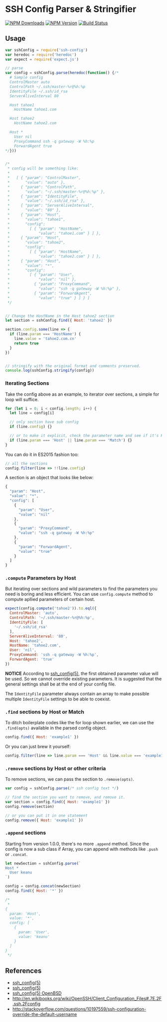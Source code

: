 # SSH Config Parser & Stringifier

[![NPM Downloads](https://img.shields.io/npm/dm/ssh-config.svg?style=flat)](https://www.npmjs.com/package/ssh-config)
[![NPM Version](http://img.shields.io/npm/v/ssh-config.svg?style=flat)](https://www.npmjs.com/package/ssh-config)
[![Build Status](https://travis-ci.org/dotnil/ssh-config.svg)](https://travis-ci.org/dotnil/ssh-config)


## Usage

```js
var sshConfig = require('ssh-config')
var heredoc = require('heredoc')
var expect = require('expect.js')

// parse
var config = sshConfig.parse(heredoc(function() {/*
  # Sample config
  ControlMaster auto
  ControlPath ~/.ssh/master-%r@%h:%p
  IdentityFile ~/.ssh/id_rsa
  ServerAliveInterval 80

  Host tahoe1
    HostName tahoe1.com

  Host tahoe2
    HostName tahoe2.com

  Host *
    User nil
    ProxyCommand ssh -q gateway -W %h:%p
    ForwardAgent true
*/}))


/*
 * config will be something like:
 *
 *   [ { "param": "ControlMaster",
 *       "value": "auto" },
 *     { "param": "ControlPath",
 *       "value": "~/.ssh/master-%r@%h:%p" },
 *     { "param": "IdentityFile",
 *       "value": "~/.ssh/id_rsa" },
 *     { "param": "ServerAliveInterval",
 *       "value": "80" },
 *     { "param": "Host",
 *       "value": "tahoe1",
 *       "config":
 *         [ { "param": "HostName",
 *             "value": "tahoe1.com" } ] },
 *     { "param": "Host",
 *       "value": "tahoe2",
 *       "config":
 *         [ { "param": "HostName",
 *             "value": "tahoe2.com" } ] },
 *     { "param": "Host",
 *       "value": "*",
 *       "config":
 *         [ { "param": "User",
 *             "value": "nil" },
 *           { "param": "ProxyCommand",
 *             "value": "ssh -q gateway -W %h:%p" },
 *           { "param": "ForwardAgent",
 *             "value": "true" } ] } ]
 */


// Change the HostName in the Host tahoe2 section
let section = sshConfig.find({ Host: 'tahoe2' })

section.config.some(line => {
  if (line.param === 'HostName') {
    line.value = 'tahoe2.com.cn'
    return true
  }
})


// stringify with the original format and comments preserved.
console.log(sshConfig.stringify(config))
```


### Iterating Sections

Take the config above as an example, to iterator over sections, a simple for
loop will suffice.

```js
for (let i = 0; i < config.length; i++) {
  let line = config[i]

  // only section have sub config
  if (line.config) {}

  // or to make it explicit, check the parameter name and see if it's Host or Match
  if (line.param === 'Host' || line.param === 'Match') {}
}
```

You can do it in ES2015 fashion too:

```js
// all the sections
config.filter(line => !!line.config)
```

A section is an object that looks like below:

```js
{
  "param": "Host",
  "value": "*",
  "config": [
    {
      "param": "User",
      "value": "nil"
    },
    {
      "param": "ProxyCommand",
      "value": "ssh -q gateway -W %h:%p"
    },
    {
      "param": "ForwardAgent",
      "value": "true"
    }
  ]
}
```


### `.compute` Parameters by Host

But iterating over sections and wild parameters to find the parameters you need
is boring and less efficient. You can use `config.compute` method to compute
apllied parameters of certain host.

```js
expect(config.compute('tahoe2')).to.eql({
  ControlMaster: 'auto',
  ControlPath: '~/.ssh/master-%r@%h:%p',
  IdentityFile: [
    '~/.ssh/id_rsa'
  ],
  ServerAliveInterval: '80',
  Host: 'tahoe2',
  HostName: 'tahoe2.com',
  User: 'nil',
  ProxyCommand: 'ssh -q gateway -W %h:%p',
  ForwardAgent: 'true'
})
```

**NOTICE** According to [ssh_config(5)][ssh_config], the first obtained
parameter value will be used. So we cannot override existing parameters. It is
suggested that the general settings shall be at the end of your config file.

The `IdentityFile` parameter always contain an array to make possible multiple
`IdentityFile` settings to be able to coexist.


### `.find` sections by Host or Match

To ditch boilerplate codes like the for loop shown earlier, we can use the
`.find(opts)` available in the parsed config object.

```js
config.find({ Host: 'example1' })
```

Or you can just brew it yourself:

```js
config.filter(line => line.param === 'Host' && line.value === 'example1').shift()
```


### `.remove` sections by Host or other criteria

To remove sections, we can pass the section to `.remove(opts)`.

```js
var config = sshConfig.parse(/* ssh config text */)

// find the section you want to remove, and remove it.
var section = config.find({ Host: 'example1' })
config.remove(section)

// or you can put it in one statement
config.remove({ Host: 'example1' })
```


### `.append` sections

Starting from version 1.0.0, there's no more `.append` method. Since the config
is now a sub class if Array, you can append with methods like `.push` or `.concat`.

```js
let newSection = sshConfig.parse(`
Host *
  User keanu
`)

config = config.concat(newSection)
config.find({ Host: '*' })

/*
 *
{
  param: 'Host',
  value: '*',
  config: [
    {
      param: 'User',
      value: 'keanu'
    }
  ]
}
 */

```


## References

- [ssh_config(5)][ssh_config]
- [ssh_config(5)][ssh_config_die]
- [ssh_config(5) OpenBSD][ssh_config_openbsd]
- http://en.wikibooks.org/wiki/OpenSSH/Client_Configuration_Files#.7E.2F.ssh.2Fconfig
- http://stackoverflow.com/questions/10197559/ssh-configuration-override-the-default-username


[ssh_config]: https://www.freebsd.org/cgi/man.cgi?query=ssh_config&sektion=5
[ssh_config_die]: http://linux.die.net/man/5/ssh_config
[ssh_config_openbsd]: http://www.openbsd.org/cgi-bin/man.cgi/OpenBSD-current/man5/ssh_config.5?query=ssh_config&arch=i386
